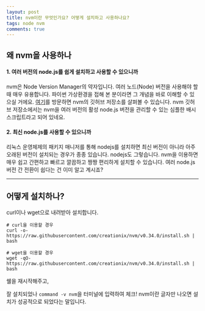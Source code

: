 ```yaml
---
layout: post
title: nvm이란 무엇인가요? 어떻게 설치하고 사용하나요?
tags: node nvm
comments: true
---
```

    
## 왜 nvm을 사용하나 
#### 1. 여러 버전의 node.js를 쉽게 설치하고 사용할 수 있으니까
nvm은 Node Version Manager의 약자입니다. 여러 노드(Node) 버전을 사용해야 할 때 매우 유용합니다. 파이썬 가상환경을 접해 본 분이라면 그 개념을 바로 이해할 수 있으실 거에요. [여기](https://github.com/creationix/nvm)를 방문하면 nvm의 깃허브 저장소를 살펴볼 수 있습니다. nvm 깃허브 저장소에서는 nvm을 여러 버전의 활성 node.js 버전을 관리할 수 있는 심플한 배시 스크립트라고 되어 있네요.     
#### 2. 최신 node.js를 사용할 수 있으니까
리눅스 운영체제의 패키지 매니저를 통해 nodejs를 설치하면 최신 버전이 아니라 아주 오래된 버전이 설치되는 경우가 종종 있습니다. nodejs도 그렇습니다. nvm을 이용하면 매우 쉽고 간편하고 빠르고 깔끔하고 짱짱 편리하게 설치할 수 있습니다. 여러 node.js 버전 간 전환이 쉽다는 건 이미 알고 계시죠?   
    
---

## 어떻게 설치하나?
curl이나 wget으로 내려받아 설치합니다.
```
# curl을 이용할 경우
curl -o- https://raw.githubusercontent.com/creationix/nvm/v0.34.0/install.sh | bash

# wget을 이용할 경우
wget -qO- https://raw.githubusercontent.com/creationix/nvm/v0.34.0/install.sh | bash
```

쉘을 재시작해주고,  
      
잘 설치되었나 ```command -v nvm```을 터미널에 입력하여 체크! nvm이란 글자만 나오면 설치가 성공적으로 되었다는 말입니다.

